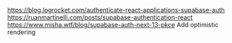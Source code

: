https://blog.logrocket.com/authenticate-react-applications-supabase-auth
https://ruanmartinelli.com/posts/supabase-authentication-react
https://www.misha.wtf/blog/supabase-auth-next-13-pkce
Add optimistic rendering